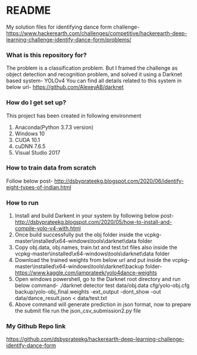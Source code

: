 # README #

My solution files for identifying dance form challenge-
https://www.hackerearth.com/challenges/competitive/hackerearth-deep-learning-challenge-identify-dance-form/problems/

### What is this repository for? ###

The problem is a classification problem. But I framed the challenge as object detection and recognition problem,
and solved it using a Darknet based system- YOLOv4
You can find all details related to this system in below url-
https://github.com/AlexeyAB/darknet

### How do I get set up? ###

This project has been created in following environment
1. Anaconda(Python 3.7.3 version)
2. Windows 10
3. CUDA 10.1
4. cuDNN 7.6.5
5. Visual Studio 2017


### How to train data from scratch ###
Follow below post-
http://dsbyprateekg.blogspot.com/2020/06/identify-eight-types-of-indian.html


### How to run ###
1. Install and build Darkent in your system by following below post-
http://dsbyprateekg.blogspot.com/2020/05/how-to-install-and-compile-yolo-v4-with.html
2. Once build successfully put the obj folder inside the vcpkg-master\installed\x64-windows\tools\darknet\data folder
3. Copy obj.data, obj.names, train.txt and test.txt files also inside the vcpkg-master\installed\x64-windows\tools\darknet\data folder
4. Download the trained weights from below url and put inside the vcpkg-master\installed\x64-windows\tools\darknet\backup folder-
https://www.kaggle.com/iamprateek/yolo4dance-weights
5. Open windows powershell, go to the Darknet root directory and run below command-
./darknet detector test data/obj.data cfg/yolo-obj.cfg backup/yolo-obj_final.weights -ext_output -dont_show -out data/dance_result.json < data/test.txt
6. Above command will generate prediction in json format, now to prepare the submit file run the json_csv_submission2.py file


### My Github Repo link ###
https://github.com/dsbyprateekg/hackerearth-deep-learning-challenge-identify-dance-form

